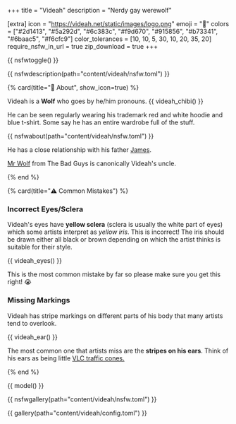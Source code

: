 +++
title = "Videah"
description = "Nerdy gay werewolf"

[extra]
icon = "https://videah.net/static/images/logo.png"
emoji = "🐺"
colors = ["#2d1413", "#5a292d", "#6c383c", "#f9d670", "#915856", "#b73341", "#6baac5", "#f6cfc9"]
color_tolerances = [10, 10, 5, 30, 10, 20, 35, 20]
require_nsfw_in_url = true
zip_download = true
+++

{{ nsfwtoggle() }}

{{ nsfwdescription(path="content/videah/nsfw.toml") }}

{% card(title="🐺 About", show_icon=true) %}

Videah is a **Wolf** who goes by he/him pronouns.
{{ videah_chibi() }}

He can be seen regularly wearing his trademark red and white hoodie and blue t-shirt. Some say he has an entire wardrobe
full of the stuff.

{{ nsfwabout(path="content/videah/nsfw.toml") }}

He has a close relationship with his father [James](/dad/).

[Mr Wolf](https://dreamworks.fandom.com/wiki/Mr._Wolf) from The Bad Guys is canonically Videah's uncle.

{% end %}

{% card(title="⚠️ Common Mistakes") %}
### Incorrect Eyes/Sclera
Videah's eyes have **yellow sclera** (sclera is usually the white part of eyes) which some artists interpret as *yellow iris*. This is incorrect!
The iris should be drawn either all black or brown depending on which the artist thinks is suitable for their style.

{{ videah_eyes() }}

This is the most common mistake by far so please make sure you get this right! 😭

### Missing Markings
Videah has stripe markings on different parts of his body that many artists tend to overlook.

{{ videah_ear() }}

The most common one that artists miss are the **stripes on his ears**.
Think of his ears as being little [VLC traffic cones.](https://en.wikipedia.org/wiki/VLC_media_player)

{% end %}

{{ model() }}

{{ nsfwgallery(path="content/videah/nsfw.toml") }}

{{ gallery(path="content/videah/config.toml") }}